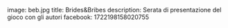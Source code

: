 image: beb.jpg
title: Brides&Bribes
description: Serata di presentazione del gioco con gli autori
facebook: 1722198158020755
